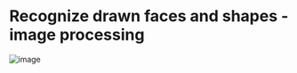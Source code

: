 # Recognize drawn faces and shapes - image processing
![image](https://user-images.githubusercontent.com/93089580/207955273-0389b836-a064-4bef-9c15-bd1fda8d346f.png)
